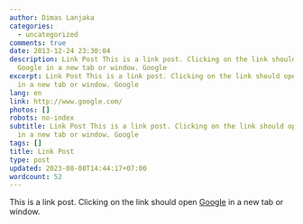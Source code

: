 ```yaml
---
author: Dimas Lanjaka
categories:
  - uncategorized
comments: true
date: 2013-12-24 23:30:04
description: Link Post This is a link post. Clicking on the link should open
  Google in a new tab or window. Google
excerpt: Link Post This is a link post. Clicking on the link should open Google
  in a new tab or window. Google
lang: en
link: http://www.google.com/
photos: []
robots: no-index
subtitle: Link Post This is a link post. Clicking on the link should open Google
  in a new tab or window. Google
tags: []
title: Link Post
type: post
updated: 2023-08-08T14:44:17+07:00
wordcount: 52
---
```


This is a link post. Clicking on the link should open [Google](http://www.google.com/) in a new tab or window.